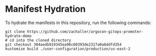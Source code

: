 # Manifest Hydration

To hydrate the manifests in this repository, run the following commands:

```shell
git clone https://github.com/zachaller/argocon-gitops-promoter-hydrate-demo
# cd into the cloned directory
git checkout 304aedb919345ea96c60393de2317a0a6ddfd354
kustomize build ./user-configuration/production/us-east-2
```
